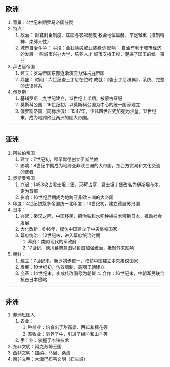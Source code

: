 ## 欧洲
1. 背景：4世纪末期罗马帝国分裂
2. 特点：
	1. 政治：
		封君封臣制度、庄园与农奴制度
	  教会地位显赫、举足轻重（控制精神、束缚人性）
   2. 城市自治斗争：
	   手段：金钱赎买或武装暴动
	影响：
	 自治有利于城市经济的发展
	  一些城市兴办大学，培养人才
   城市支持王权，促进了国王的统一事业
3. 拜占庭帝国
	1. 建立：罗马帝国东部逐渐演变为拜占庭帝国
	 2. 鼎盛：
		 时间：六世纪查士丁尼在位时
		   成就：《查士丁尼法典》，系统、完整的法律体系
4. 俄罗斯
	1. 基辅罗斯：九世纪建立，13世纪上半期，被蒙古征服
	 2. 莫斯科公国：16世纪初，以莫斯科公国为中心的统一国家建立
	  3. 俄罗斯帝国（简称沙俄）：1547年，伊凡四世正式加冕为沙皇。17世纪末，成为地跨欧亚两洲的庞大帝国。
---
## 亚洲
1. 阿拉伯帝国
	1. 建立：7世纪初，穆罕默德创立伊斯兰教
	 2. 影响：8世纪中期成为地跨亚非欧三洲的大帝国，东西方贸易和文化交流的使者
2. 奥斯曼帝国
	 1. 兴起：1453攻占君士坦丁堡，灭拜占庭，君士坦丁堡改名为伊斯坦布尔，定为首都
	  2. 影响：16世纪后期成为地跨亚非欧三洲的大帝国
3. 印度：4世纪初笈多帝国统一北印度；13世纪初，建立德里苏丹国
4. 日本：
	1. 兴起：秦汉之际，中国移民，把治铁和水稻种植技术带到日本，推动社会发展
	 2. 大化改新：646年，模仿中国建立了中央集权国家
	  3. 幕府统治：12世纪末，进入幕府统治时期
		   1. 幕府：类似现代的军政府
		 2. 17世纪，德川幕府意图以锁国加强统治，抵制外来影响
5. 朝鲜：
	1. 建立：7世纪末，新罗初步统一，模仿中国建立中央集权国家
	 2. 发展：10世纪初，仿效唐制，高丽王朝建立
	  3. 变革：14世纪末，李成桂改国号为朝鲜
	   4. 合作：16世纪末，中朝军民联合抗击日本侵略
---
## 非洲
1. 非洲班图人
	1. 农业：
		1. 种植业：培育出了甜高粱、西瓜和棉花等
		 2. 畜牧业：驯养了牛，引进了绵羊和山羊等
	2. 手工业：掌握了冶铁技术
2. 东非文明：阿克苏姆王国
3. 西非文明：加纳、马里、桑海
4. 南非文明：大津巴布韦文明（石头城）

